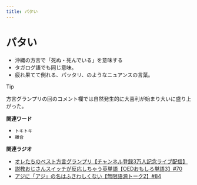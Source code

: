```yaml
---
title: パタい
---
```


# パタい


-   沖縄の方言で「死ぬ・死んでいる」を意味する
-   タガログ語でも同じ意味。
-   疲れ果てて倒れる、パッタリ、のようなニュアンスの言葉。



Tip


方言グランプリの回のコメント欄では自然発生的に大喜利が始まり大いに盛り上がった。


**関連ワード**

-   `トキトキ`
-   `離合`

**関連ラジオ**

-   [オレたちのベスト方言グランプリ【チャンネル登録3万人記念ライブ配信】](https://www.youtube.com/watch?v=WhzAvTSYXxk)
-   [説教おじさんスイッチが反応しちゃう英単語【OEDおもしろ単語3】#70](https://www.youtube.com/watch?v=-d742iuB7L0)
-   [アジに「アジ」の名はふさわしくない【無限語源トーク2】#84](https://www.youtube.com/watch?v=4jcgyHsqBOs)
